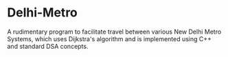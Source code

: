 # Delhi-Metro
A rudimentary program to facilitate travel between various New Delhi Metro Systems, which uses Dijkstra's algorithm and is implemented using C++ and standard DSA concepts.
